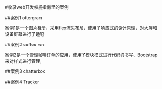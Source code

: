 #收录web开发权威指南里的案例

##案例1 ottergram

案例1是一个图片相册，采用flex流失布局，使用了响应式的设计原理，对大屏和设备屏幕进行了适配

##案例2 coffee run

案例2是一个管理咖啡订单的应用，使用了模块模式进行代码的书写、Bootstrap来对样式进行管理。

##案例3 chatterbox


##案例4 Tracker

